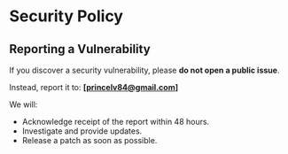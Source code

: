 # Security Policy

## Reporting a Vulnerability
If you discover a security vulnerability, please **do not open a public issue**.  

Instead, report it to: **[princelv84@gmail.com]**

We will:
- Acknowledge receipt of the report within 48 hours.
- Investigate and provide updates.
- Release a patch as soon as possible.
